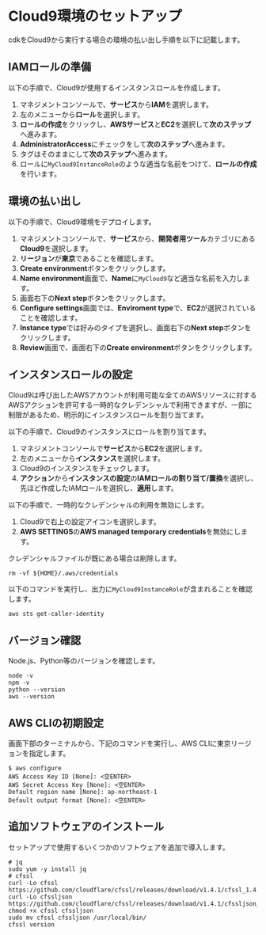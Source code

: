 # Cloud9環境のセットアップ

cdkをCloud9から実行する場合の環境の払い出し手順を以下に記載します。

## IAMロールの準備

以下の手順で、Cloud9が使用するインスタンスロールを作成します。

1. マネジメントコンソールで、**サービス**から**IAM**を選択します。
1. 左のメニューから**ロール**を選択します。
1. **ロールの作成**をクリックし、**AWSサービス**と**EC2**を選択して**次のステップ**へ進みます。
1. **AdministratorAccess**にチェックをして**次のステップ**へ進みます。
1. タグはそのままにして**次のステップ**へ進みます。
1. ロールに`MyCloud9InstanceRole`のような適当な名前をつけて、**ロールの作成**を行います。

## 環境の払い出し

以下の手順で、Cloud9環境をデプロイします。

1. マネジメントコンソールで、**サービス**から、**開発者用ツール**カテゴリにある **Cloud9**を選択します。
1. **リージョン**が**東京**であることを確認します。
1. **Create environment**ボタンをクリックします。
1. **Name environment**画面で、**Name**に`MyCloud9`など適当な名前を入力します。
1. 画面右下の**Next step**ボタンをクリックします。
1. **Configure settings**画面では、**Enviroment type**で、**EC2**が選択されていることを確認します。
1. **Instance type**では好みのタイプを選択し、画面右下の**Next step**ボタンをクリックします。
1. **Review**画面で、画面右下の**Create environment**ボタンをクリックします。

## インスタンスロールの設定

Cloud9は呼び出したAWSアカウントが利用可能な全てのAWSリソースに対するAWSアクションを許可する一時的なクレデンシャルで利用できますが、一部に制限があるため、明示的にインスタンスロールを割り当てます。

以下の手順で、Cloud9のインスタンスにロールを割り当てます。

1. マネジメントコンソールで**サービス**から**EC2**を選択します。
1. 左のメニューから**インスタンス**を選択します。
1. Cloud9のインスタンスをチェックします。
1. **アクション**から**インスタンスの設定**の**IAMロールの割り当て/置換**を選択し、先ほど作成したIAMロールを選択し、**適用**します。

以下の手順で、一時的なクレデンシャルの利用を無効にします。

1. Cloud9で右上の設定アイコンを選択します。
1. **AWS SETTINGS**の**AWS managed temporary credentials**を無効にします。

クレデンシャルファイルが既にある場合は削除します。

```
rm -vf ${HOME}/.aws/credentials
```

以下のコマンドを実行し、出力に`MyCloud9InstanceRole`が含まれることを確認します。

```
aws sts get-caller-identity
```

## バージョン確認

Node.js、Python等のバージョンを確認します。

```
node -v
npm -v
python --version
aws --version
```

## AWS CLIの初期設定

画面下部のターミナルから、下記のコマンドを実行し、AWS CLIに東京リージョンを指定します。

```
$ aws configure
AWS Access Key ID [None]: <空ENTER>
AWS Secret Access Key [None]: <空ENTER>
Default region name [None]: ap-northeast-1
Default output format [None]: <空ENTER>
```

## 追加ソフトウェアのインストール

セットアップで使用するいくつかのソフトウェアを追加で導入します。

```
# jq
sudo yum -y install jq
# cfssl
curl -Lo cfssl https://github.com/cloudflare/cfssl/releases/download/v1.4.1/cfssl_1.4.1_linux_amd64
curl -Lo cfssljson https://github.com/cloudflare/cfssl/releases/download/v1.4.1/cfssljson_1.4.1_linux_amd64
chmod +x cfssl cfssljson
sudo mv cfssl cfssljson /usr/local/bin/
cfssl version
```
